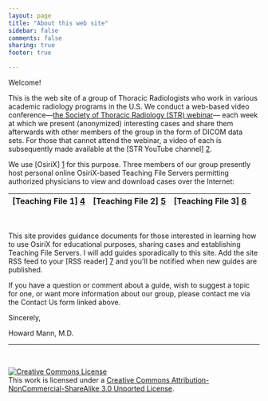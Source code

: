 ```yaml
---
layout: page
title: "About this web site"
sidebar: false
comments: false
sharing: true
footer: true

---
```

Welcome!

This is the web site of a group of Thoracic Radiologists who work in various academic radiology programs in the U.S. We conduct a web-based video conference—[the Society of Thoracic Radiology (STR) webinar](http://thoracicrad.org/?page_id=312)— each week at which we present (anonymized) interesting cases and share them afterwards with other members of the group in the form of DICOM data sets. For those that cannot attend the webinar, a video of each is subsequently made available at the [STR YouTube channel] [2].

[2]: https://www.youtube.com/channel/UCPO4ms4Zji9syaS_4i0hVJw

We use [OsiriX] [1] for this purpose. Three members of our group presently host personal online OsiriX-based Teaching File Servers permitting authorized physicians to view and download cases over the Internet:

[1]: http://www.osirix-viewer.com

| [Teaching File 1] [4] | [Teaching File 2] [5] | [Teaching File 3] [6] |
|:-------------:|---------------|---------------|

[4]: http://199.19.86.163:3333/main
[5]: http://24.196.76.178:3333
[6]: http://travisanderin.dyndns.org:3333

</br>

This site provides guidance documents for those interested in learning how to use OsiriX for educational purposes, sharing cases and establishing Teaching File Servers. I will add guides sporadically to this site. Add the site RSS feed to your [RSS reader] [7] and you'll be notified when new guides are published.

[7]: http://en.wikipedia.org/wiki/News_aggregator

If you have a question or comment about a guide, wish to suggest a topic for one, or want more information about our group, please contact me via the Contact Us form linked above.

Sincerely,

Howard Mann, M.D. 


___

<br />

<a rel="license" href="http://creativecommons.org/licenses/by-nc-sa/3.0/deed.en_US"><img alt="Creative Commons License" style="border-width:0" src="http://i.creativecommons.org/l/by-nc-sa/3.0/88x31.png" /></a><br />This work is licensed under a <a rel="license" href="http://creativecommons.org/licenses/by-nc-sa/3.0/deed.en_US">Creative Commons Attribution-NonCommercial-ShareAlike 3.0 Unported License</a>.




 